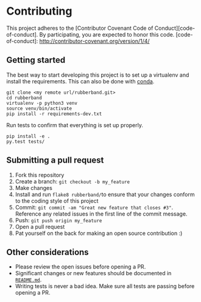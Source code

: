 # Contributing

This project adheres to the [Contributor Covenant Code of Conduct][code-of-conduct]. By participating, you are expected to honor this code.
[code-of-conduct]: http://contributor-covenant.org/version/1/4/

## Getting started

The best way to start developing this project is to set up a virtualenv and install the requirements. This can also be done with [conda](http://conda.pydata.org/docs/).

    git clone <my remote url/rubberband.git>
    cd rubberband
    virtualenv -p python3 venv
    source venv/bin/activate
    pip install -r requirements-dev.txt

Run tests to confirm that everything is set up properly.

    pip install -e .
	py.test tests/

## Submitting a pull request

1. Fork this repository
2. Create a branch: `git checkout -b my_feature`
3. Make changes
4. Install and run `flake8 rubberband/`to ensure that your changes conform to the coding style of this project
5. Commit: `git commit -am "Great new feature that closes #3"`. Reference any related issues in the first line of the commit message.
6. Push: `git push origin my_feature`
7. Open a pull request
8. Pat yourself on the back for making an open source contribution :)

## Other considerations

- Please review the open issues before opening a PR.
- Significant changes or new features should be documented in [`README.md`](README.md).
- Writing tests is never a bad idea. Make sure all tests are passing before opening a PR.

